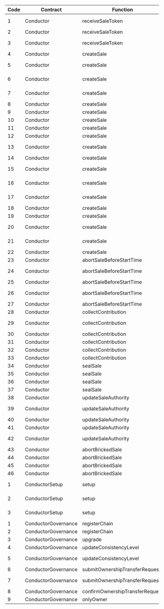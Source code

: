 | Code | Contract            | Function                        | Reason                                             |
| ---- | ------------------- | ------------------------------- | -------------------------------------------------- |
| 1    | Conductor           | receiveSaleToken                | wrapped address not found on this chain            |
| 2    | Conductor           | receiveSaleToken                | sale token amount too large                        |
| 3    | Conductor           | receiveSaleToken                | fee-on-transfer tokens are not supported           |
| 4    | Conductor           | createSale                      | sale start must be in the future                   |
| 5    | Conductor           | createSale                      | sale end must be after sale start                  |
| 6    | Conductor           | createSale                      | unlock timestamp should be >= saleEnd              |
| 7    | Conductor           | createSale                      | unlock timestamp must be <= 2 years in the future  |
| 8    | Conductor           | createSale                      | timestamp too large                                |
| 9    | Conductor           | createSale                      | sale token amount must be > 0                      |
| 10   | Conductor           | createSale                      | must accept at least one token                     |
| 11   | Conductor           | createSale                      | too many tokens                                    |
| 12   | Conductor           | createSale                      | minRaise must be > 0                               |
| 13   | Conductor           | createSale                      | maxRaise must be >= minRaise                       |
| 14   | Conductor           | createSale                      | token must not be bytes32(0)                       |
| 15   | Conductor           | createSale                      | recipient must not be address(0)                   |
| 16   | Conductor           | createSale                      | refundRecipient must not be address(0)             |
| 17   | Conductor           | createSale                      | authority must not be address(0) or the owner      |
| 18   | Conductor           | createSale                      | insufficient value                                 |
| 19   | Conductor           | createSale                      | duplicate tokens not allowed                       |
| 20   | Conductor           | createSale                      | conversion rate cannot be zero                     |
| 21   | Conductor           | createSale                      | acceptedTokens.tokenAddress must not be bytes32(0) |
| 22   | Conductor           | createSale                      | too many solana tokens                             |
| 23   | Conductor           | abortSaleBeforeStartTime        | sale not initiated                                 |
| 24   | Conductor           | abortSaleBeforeStartTime        | only initiator can abort the sale early            |
| 25   | Conductor           | abortSaleBeforeStartTime        | already sealed / aborted                           |
| 26   | Conductor           | abortSaleBeforeStartTime        | sale must be aborted 20 minutes before saleStart   |
| 27   | Conductor           | abortSaleBeforeStartTime        | insufficient value                                 |
| 28   | Conductor           | collectContribution             | invalid emitter                                    |
| 29   | Conductor           | collectContribution             | contribution from wrong chain id                   |
| 30   | Conductor           | collectContribution             | sale was aborted                                   |
| 31   | Conductor           | collectContribution             | sale has not ended yet                             |
| 32   | Conductor           | collectContribution             | no contributions                                   |
| 33   | Conductor           | collectContribution             | contribution already collected                     |
| 34   | Conductor           | sealSale                        | sale not initiated                                 |
| 35   | Conductor           | sealSale                        | already sealed / aborted                           |
| 36   | Conductor           | sealSale                        | missing contribution info                          |
| 37   | Conductor           | sealSale                        | insufficient value                                 |
| 38   | Conductor           | updateSaleAuthority             | sale not initiated                                 |
| 39   | Conductor           | updateSaleAuthority             | new authority must not be address(0) or the owner  |
| 40   | Conductor           | updateSaleAuthority             | unauthorized authority key                         |
| 41   | Conductor           | updateSaleAuthority             | already sealed / aborted                           |
| 42   | Conductor           | updateSaleAuthority             | incorrect value for messageFee                     |
| 43   | Conductor           | abortBrickedSale                | sale not initiated                                 |
| 44   | Conductor           | abortBrickedSale                | already sealed / aborted"                          |
| 45   | Conductor           | abortBrickedSale                | sale not old enough                                |
| 46   | Conductor           | abortBrickedSale                | incorrect value                                    |
| 1    | ConductorSetup      | setup                           | wormhole address must not be address(0)            |
| 2    | ConductorSetup      | setup                           | tokenBridge's address must not be address(0)       |
| 3    | ConductorSetup      | setup                           | implementation's address must not be address(0)    |
| 1    | ConductorGovernance | registerChain                   | address not valid                                  |
| 2    | ConductorGovernance | registerChain                   | chain already registered                           |
| 3    | ConductorGovernance | upgrade                         | wrong chain id                                     |
| 4    | ConductorGovernance | updateConsistencyLevel          | wrong chain id                                     |
| 5    | ConductorGovernance | updateConsistencyLevel          | newConsistencyLevel must be > 0                    |
| 6    | ConductorGovernance | submitOwnershipTransferRequest  | wrong chain id                                     |
| 7    | ConductorGovernance | submitOwnershipTransferRequest  | new owner cannot be the zero address               |
| 8    | ConductorGovernance | confirmOwnershipTransferRequest | caller must be pendingOwner                        |
| 9    | ConductorGovernance | onlyOwner                       | caller is not the owner                            |
